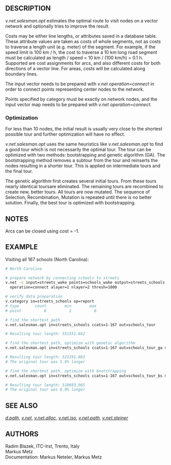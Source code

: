 ## DESCRIPTION

*v.net.salesman.opt* estimates the optimal route to visit nodes on a
vector network and optionally tries to improve the result.

Costs may be either line lengths, or attributes saved in a database
table. These attribute values are taken as costs of whole segments, not
as costs to traverse a length unit (e.g. meter) of the segment. For
example, if the speed limit is 100 km / h, the cost to traverse a 10 km
long road segment must be calculated as length / speed = 10 km / (100
km/h) = 0.1 h. Supported are cost assignments for arcs, and also
different costs for both directions of a vector line. For areas, costs
will be calculated along boundary lines.

The input vector needs to be prepared with *v.net operation=connect* in
order to connect points representing center nodes to the network.

Points specified by category must be exactly on network nodes, and the
input vector map needs to be prepared with *v.net operation=connect*.

### Optimization

For less than 10 nodes, the initial result is usually very close to the
shortest possible tour and further optimization will have no effect.

*v.net.salesman.opt* uses the same heuristics like *v.net.salesman.opt*
to find a good tour which is not necessarily the optimal tour. The tour
can be optimized with two methods: bootstrapping and genetic algorithm
(GA). The bootstrapping method removes a subtour from the tour and
reinserts the nodes resulting in a shorter tour. This is applied on
intermediate tours and the final tour.

The genetic algorithm first creates several initial tours. From these
tours nearly identical toursare eliminated. The remaining tours are
recombined to create new, better tours. All tours are now mutated. The
sequence of Selection, Recombination, Mutation is repeated until there
is no better solution. Finally, the best tour is optimized with
bootstrapping.

## NOTES

Arcs can be closed using cost = -1.

## EXAMPLE

Visiting all 167 schools (North Carolina):

```sh
# North Carolina

# prepare network by connecting schools to streets
v.net -c input=streets_wake points=schools_wake output=streets_schools \
  operation=connect alayer=1 nlayer=2 thresh=1000

# verify data preparation
v.category in=streets_schools op=report
# type       count        min        max
# point          6          1          6

# find the shortest path
v.net.salesman.opt in=streets_schools ccats=1-167 out=schools_tour

# Resulting tour length: 551551.662

# find the shortest path, optimize with genetic algorithm
v.net.salesman.opt in=streets_schools ccats=1-167 out=schools_tour_ga method=ga

# Resulting tour length: 521191.083
# The original tour was 5.8% longer

# find the shortest path, optimize with bootstrapping
v.net.salesman.opt in=streets_schools ccats=1-167 out=schools_tour_bs method=bs

# Resulting tour length: 510693.965
# The original tour was 8.0% longer

```

## SEE ALSO

*[d.path](https://grass.osgeo.org/grass-stable/manuals/d.path.html)*,
*[v.net](https://grass.osgeo.org/grass-stable/manuals/v.net.html)*,
*[v.net.alloc](https://grass.osgeo.org/grass-stable/manuals/v.net.alloc.html)*,
*[v.net.iso](https://grass.osgeo.org/grass-stable/manuals/v.net.iso.html)*,
*[v.net.path](https://grass.osgeo.org/grass-stable/manuals/v.net.path.html)*,
*[v.net.steiner](https://grass.osgeo.org/grass-stable/manuals/v.net.steiner.html)*

## AUTHORS

Radim Blazek, ITC-Irst, Trento, Italy  
Markus Metz  
Documentation: Markus Neteler, Markus Metz
